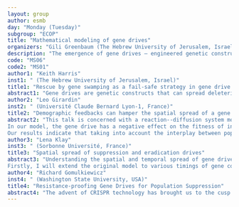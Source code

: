 ```yaml
---
layout: group
author: esmb
day: "Monday (Tuesday)"
subgroup: "ECOP"
title: "Mathematical modeling of gene drives"
organizers: "Gili Greenbaum (The Hebrew University of Jerusalem, Israel), Jaehee Kim (Cornell University, USA)"
description: "The emergence of gene drives – engineered genetic constructs that violate Mendelian inheritance – has generated much excitement for its potential application in suppression of disease vectors and invasive species, but it has also raised serious concerns of resistance evolution and spillover to non-target populations or species. Due to the risks involved in gene drive technology, gene drives have yet to be tested in the field. Consequently, mathematical models are the primary approach in which the behaviors of gene drives are currently studied. Building on earlier modeling work of segregation distortion and meiotic drives, divers modeling approaches have been developed in recent years aimed at investigating dynamics of gene drives, under different conditions and from various perspectives. In this mini-symposium, we will explore the history and the current state of mathematical gene drive models. In this pivotal moment, as gene drive technology nears the point of transition from the lab to the field, we will consider how novel modeling perspectives can shed light on key aspects of gene drive dynamics, and how gene drive deployment can be made safer and more efficient."
code: "MS06"
code2: "MS01"
author1: "Keith Harris"
inst1: " (The Hebrew University of Jerusalem, Israel)"
title1: "Rescue by gene swamping as a fail-safe strategy in gene drive deployment"
abstract1: "Gene drives are genetic constructs that can spread deleterious alleles in wild populations by generating non-Mendelian inheritance patterns. Lab experiments of CRISPR-Cas9-based gene drives have been shown to drive populations to extinction within a few generations, paving the way for deployment of gene drives to control disease vectors and invasive species. However, given that a gene drive can potentially spill over to and modify other populations or even other species, they must be designed in a way that allows this process to be controlled. Due to the ecological risks involved in deployment, studying behaviors of gene drive spread in wild populations currently relies on mathematical and computational models. We developed a model of gene drive spillover that combines evolutionary and demographic dynamics, in a two-population setting. The model demonstrates how feedback between these dynamics produces additional outcomes to those demonstrated by the evolutionary dynamics alone. We identify an outcome where the short-term suppression of the target population is followed by gene swamping and loss of the gene drive. Using our model, we demonstrate the robustness of this outcome to spillover and the evolution of resistance, and suggest it as a fail-safe strategy for gene drive deployment."
author2: "Leo Girardin"
inst2: " (Université Claude Bernard Lyon-1, France)"
title2: "Demographic feedbacks can hamper the spatial spread of a gene drive"
abstract2: "This talk is concerned with a reaction--diffusion system modeling the fixation and the invasion in a population of a gene drive (an allele biasing inheritance, increasing its own transmission to offspring).
In our model, the gene drive has a negative effect on the fitness of individuals carrying it, and is therefore susceptible of decreasing the total carrying capacity of the population locally in space. This tends to generate an opposing demographic advection that the gene drive has to overcome in order to invade. While previous reaction--diffusion models neglected this aspect, here we focus on it and try to predict the sign of the traveling wave speed. It turns out to be an analytical challenge, only partial results being within reach, and we complete our theoretical analysis by numerical simulations.
Our results indicate that taking into account the interplay between population dynamics and population genetics might actually be crucial, as it can effectively reverse the direction of the invasion and lead to failure."
author3: "Lena Klay"
inst3: " (Sorbonne Université, France)"
title3: "Spatial spread of suppression and eradication drives"
abstract3: "Understanding the spatial and temporal spread of gene drive (mechanism that disrupts the laws of heredity by biasing transmission) through modeling is an essential step before any field experiments. In this talk, I will present a work based on a deterministic reaction-diffusion system proposed by L. Girardin and F. Débarre (presented in L. Girardin’s talk). I will focus on the case of eradication, when the population goes extinct after the drive has spread.
Firstly, I will extend the original model to various timings of gene conversion (considering conversion can happen in the zygote or in the germline) and different probabilities of gene conversion (instead of assuming 100% conversion). In contrast with the initial model assuming systematic gene conversion in the zygote, heterozygous individuals must be accounted for. As the model is then quite complex, numerical studies will provide us with information regarding the emergence conditions of eradication waves. If time allows on a second part, I will simplify the system through linearization, to better understand the theoretical behavior (shape, speed…) of those waves."
author4: "Richard Gomulkiewicz"
inst4: " (Washington State University, USA)"
title4: "Resistance-proofing Gene Drives for Population Suppression"
abstract4: "The advent of CRISPR technology has brought us to the cusp of engineering gene drives capable of eradicating plant and animal species and with it urgent concerns about the evolution of resistances that could undermine the drives. This talk will present results from a mathematical modeling study that reveal the fundamental mechanics of how non-allelic resistance evolves and especially how one may design a gene drive to evade resistance. The findings are used to suggest design principles to guide the engineering of resistance-proof suppression drives."
---
```

